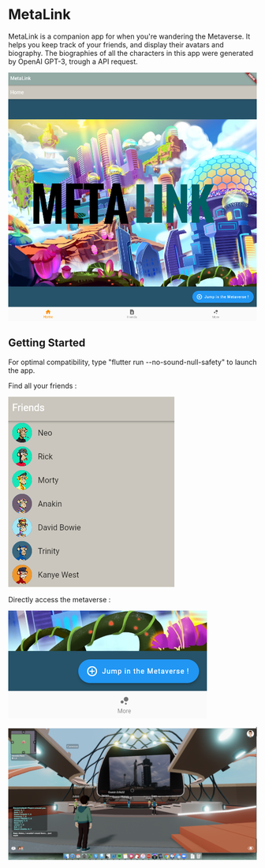 # MetaLink

MetaLink is a companion app for when you're wandering the Metaverse. It helps you keep track of your friends, and display their avatars and biography. 
The biographies of all the characters in this app were generated by OpenAI GPT-3, trough a API request. 

![alt text](https://raw.githubusercontent.com/antoineillien/ressources/main/general.png)

## Getting Started

For optimal compatibility, type "flutter run --no-sound-null-safety"  to launch the app.

Find all your friends : 

![alt text](https://raw.githubusercontent.com/antoineillien/ressources/main/friends.png)

Directly access the metaverse : 

![alt text](https://raw.githubusercontent.com/antoineillien/ressources/main/metaverse_jump.png)

![alt text](https://raw.githubusercontent.com/antoineillien/ressources/main/decentraland.png)





